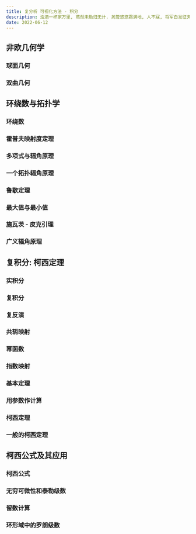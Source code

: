 ```yaml
---
title: 复分析 可视化方法 - 积分
description: 浊酒一杯家万里, 燕然未勒归无计. 羌管悠悠霜满地, 人不寐, 将军白发征夫泪.
date: 2022-06-12
---
```


## 非欧几何学

### 球面几何

### 双曲几何

## 环绕数与拓扑学

### 环绕数

### 霍普夫映射度定理

### 多项式与辐角原理

### 一个拓扑辐角原理

### 鲁歇定理

### 最大值与最小值

### 施瓦茨 - 皮克引理

### 广义辐角原理

## 复积分: 柯西定理

### 实积分

### 复积分

### 复反演

### 共轭映射

### 幂函数

### 指数映射

### 基本定理

### 用参数作计算

### 柯西定理

### 一般的柯西定理

## 柯西公式及其应用

### 柯西公式

### 无穷可微性和泰勒级数

### 留数计算

### 环形域中的罗朗级数
